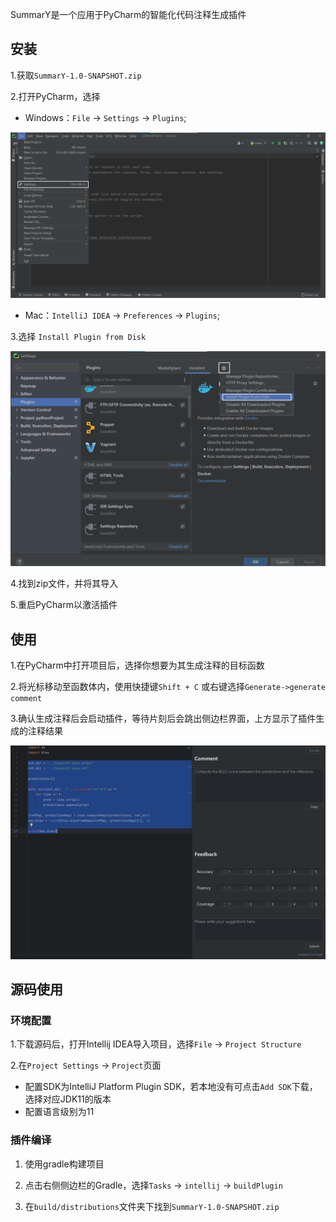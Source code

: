 SummarY是一个应用于PyCharm的智能化代码注释生成插件

## 安装
1.获取`SummarY-1.0-SNAPSHOT.zip`

2.打开PyCharm，选择
- Windows：`File` -> `Settings` -> `Plugins`;

![setting](./pic/step1.png)

- Mac：`IntelliJ IDEA` -> `Preferences` -> `Plugins`;

3.选择 `Install Plugin from Disk`

![plugin](./pic/step2.png)

4.找到zip文件，并将其导入

5.重启PyCharm以激活插件


## 使用
1.在PyCharm中打开项目后，选择你想要为其生成注释的目标函数

2.将光标移动至函数体内，使用快捷键`Shift + C` 或右键选择`Generate->generate comment`

3.确认生成注释后会启动插件，等待片刻后会跳出侧边栏界面，上方显示了插件生成的注释结果

![app_main.jpg](pic%2Fapp_main.jpg)


## 源码使用

### 环境配置
1.下载源码后，打开Intellij IDEA导入项目，选择`File` -> `Project Structure`

2.在`Project Settings` -> `Project`页面
- 配置SDK为IntelliJ Platform Plugin SDK，若本地没有可点击`Add SDK`下载，选择对应JDK11的版本
- 配置语言级别为11

### 插件编译
1. 使用gradle构建项目

2. 点击右侧侧边栏的Gradle，选择`Tasks` -> `intellij` -> `buildPlugin`

3. 在`build/distributions`文件夹下找到`SummarY-1.0-SNAPSHOT.zip`

